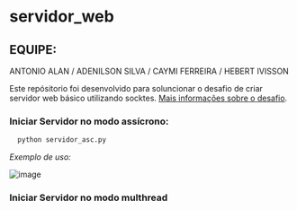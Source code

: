 # servidor_web
## EQUIPE: 
ANTONIO ALAN / ADENILSON SILVA /  CAYMI FERREIRA / HEBERT IVISSON

Este repósitorio foi desenvolvido para soluncionar o desafio de criar servidor web básico utilizando socktes. [Mais informações sobre o desafio](https://codingchallenges.fyi/challenges/challenge-webserver/).

### Iniciar Servidor no modo assícrono: 
```python
  python servidor_asc.py
```
*Exemplo de uso:*

![image](https://github.com/user-attachments/assets/d083faa3-d15e-418f-859f-beff8b8dcdde)

### Iniciar Servidor no modo multhread  
